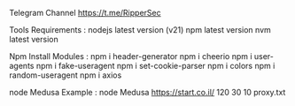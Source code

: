 Telegram Channel https://t.me/RipperSec

Tools Requirements : 
nodejs latest version (v21) 
npm latest version
nvm latest version

Npm Install Modules :
npm i header-generator
npm i cheerio
npm i user-agents
npm i fake-useragent
npm i set-cookie-parser
npm i colors
npm i random-useragent
npm i axios

node Medusa <link> <time> <rps> <threads> <proxyfile>
Example : node Medusa https://start.co.il/ 120 30 10 proxy.txt
